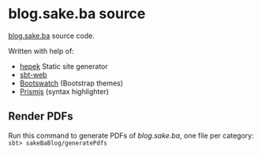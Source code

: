 # blog.sake.ba source
[blog.sake.ba](https://blog.sake.ba/) source code.

Written with help of:
- [hepek](https://github.com/sake92/hepek) Static site generator
- [sbt-web](https://github.com/sbt/sbt-web)
- [Bootswatch](https://bootswatch.com/) (Bootstrap themes)
- [Prismjs](http://prismjs.com/) (syntax highlighter)


## Render PDFs
Run this command to generate PDFs of *blog.sake.ba*, one file per category:
`sbt> sakeBaBlog/generatePdfs`
